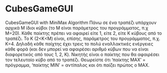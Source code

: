 # CubesGameGUI
 CubesGameGUI with MiniMax Algorithm 
Πάνω σε ένα τραπέζι υπάρχουν αρχικά Μ ίδιοι κύβοι (το Μ είναι παράμετρος του προγράμματος, π.χ Μ=20). Κάθε παίκτης πρέπει να αφαιρεί είτε 1, είτε 2, είτε Κ κύβους από το τραπέζι. Το Κ (2<Κ<Μ) είναι, επίσης, παράμετρος του προγράμματος, π.χ. Κ=4. Δηλαδή κάθε παίχτης έχει τρεις το πολύ εναλλακτικές ενέργειες κάθε φορά (και δεν μπορεί να αφαιρέσει αριθμό κύβων που να είναι διαφορετικός από τους 1, 2, K). Νικητής είναι ο παίκτης που θα αφαιρέσει τον τελευταίο κύβο από το τραπέζι. Θεωρείστε ότι ‘παίκτης ΜΑΧ’ = πρόγραμμα, ‘παίκτης ΜΙΝ’ = αντίπαλος και ότι παίζει πρώτος ο ΜΑΧ.
